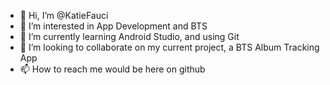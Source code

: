 - 👋 Hi, I’m @KatieFauci
- 👀 I’m interested in App Development and BTS
- 🌱 I’m currently learning Android Studio, and using Git
- 💞️ I’m looking to collaborate on my current project, a BTS Album Tracking App
- 📫 How to reach me would be here on github

<!---
KatieFauci/KatieFauci is a ✨ special ✨ repository because its `README.md` (this file) appears on your GitHub profile.
You can click the Preview link to take a look at your changes.
--->
